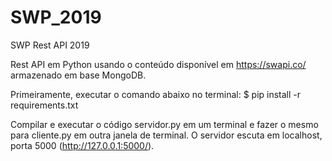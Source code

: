 # SWP_2019
SWP Rest API 2019

Rest API em Python usando o conteúdo disponível em https://swapi.co/ armazenado em base MongoDB.

Primeiramente, executar o comando abaixo no terminal:
$ pip install -r requirements.txt

Compilar e executar o código servidor.py em um terminal e fazer o mesmo para cliente.py em outra janela de terminal.
O servidor escuta em localhost, porta 5000 (http://127.0.0.1:5000/).
